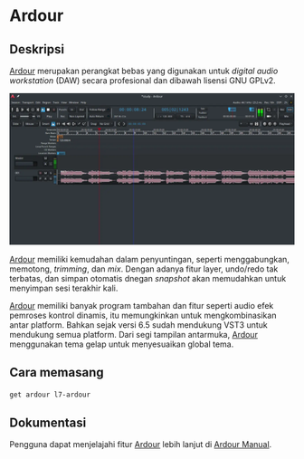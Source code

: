 # Ardour

## Deskripsi

[Ardour] merupakan perangkat bebas yang digunakan untuk _digital audio workstation_ (DAW) secara profesional dan dibawah lisensi GNU GPLv2.

![Ardour LangitKetujuh OS](../../media/image/ardour-langitketujuh-id-1.webp)

[Ardour] memiliki kemudahan dalam penyuntingan, seperti menggabungkan, memotong, _trimming_, dan _mix_. Dengan adanya fitur layer, undo/redo tak terbatas, dan simpan otomatis dnegan _snapshot_ akan memudahkan untuk menyimpan sesi terakhir kali.

[Ardour] memiliki banyak program tambahan dan fitur seperti audio efek pemroses kontrol dinamis, itu memungkinkan untuk mengkombinasikan antar platform. Bahkan sejak versi 6.5 sudah mendukung VST3 untuk mendukung semua platform. Dari segi tampilan antarmuka, [Ardour] menggunakan tema gelap untuk menyesuaikan global tema.

## Cara memasang

```sh
get ardour l7-ardour
```

## Dokumentasi

Pengguna dapat menjelajahi fitur [Ardour] lebih lanjut di [Ardour Manual].

[Ardour]:https://www.ardour.org/
[Ardour Manual]:https://manual.ardour.org/
